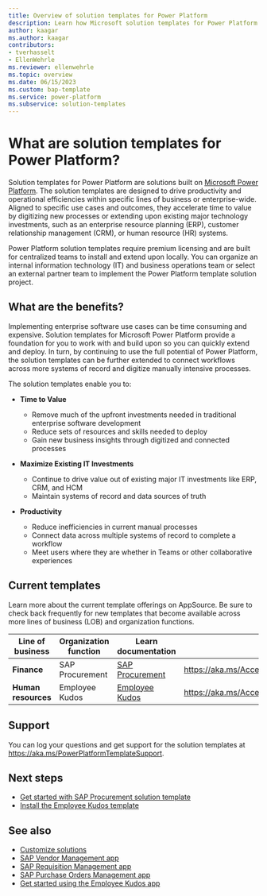```yaml
---
title: Overview of solution templates for Power Platform
description: Learn how Microsoft solution templates for Power Platform empower you to create solutions.
author: kaagar
ms.author: kaagar
contributors: 
- tverhasselt
- EllenWehrle
ms.reviewer: ellenwehrle
ms.topic: overview
ms.date: 06/15/2023
ms.custom: bap-template
ms.service: power-platform
ms.subservice: solution-templates
---
```


# What are solution templates for Power Platform?

Solution templates for Power Platform are solutions built on [Microsoft Power Platform](/power-platform/). The solution templates are designed to drive productivity and operational efficiencies within specific lines of business or enterprise-wide. Aligned to specific use cases and outcomes, they accelerate time to value by digitizing new processes or extending upon existing major technology investments, such as an enterprise resource planning (ERP), customer relationship management (CRM), or human resource (HR) systems.

Power Platform solution templates require premium licensing and are built for centralized teams to install and extend upon locally. You can organize an internal information technology (IT) and  business operations team or select an external partner team to implement the Power Platform template solution project.

## What are the benefits?

Implementing enterprise software use cases can be time consuming and expensive. Solution templates for Microsoft Power Platform provide a foundation for you to work with and build upon so you can quickly extend and deploy. In turn, by continuing to use the full potential of Power Platform, the solution templates can be further extended to connect workflows across more systems of record and digitize manually intensive processes.

The solution templates enable you to:

- **Time to Value**
  - Remove much of the upfront investments needed in traditional enterprise software development
  - Reduce sets of resources and skills needed to deploy
  - Gain new business insights through digitized and connected processes

- **Maximize Existing IT Investments**
  - Continue to drive value out of existing major IT investments like ERP, CRM, and HCM
  - Maintain systems of record and data sources of truth

- **Productivity**
  - Reduce inefficiencies in current manual processes
  - Connect data across multiple systems of record to complete a workflow
  - Meet users where they are whether in Teams or other collaborative experiences

## Current templates

Learn more about the current template offerings on AppSource. Be sure to check back frequently for new templates that become available across more lines of business (LOB) and organization functions.

| Line of business | Organization function | Learn documentation                                                                                                         |  Access                                     |
|------------------|-----------------------|-----------------------------------------------------------------------------------------------------------------------------|-----------------------------------------------|
| **Finance**          | SAP Procurement       | [SAP Procurement](finance/sap-procurement/overview.md) | <https://aka.ms/AccessSAPProcurementTemplate> |
| **Human resources**  | Employee Kudos        | [Employee Kudos](hr/employee-kudos/overview.md)        | <https://aka.ms/AccessEmployeeKudosTemplate>  |

## Support

You can log your questions and get support for the solution templates at <https://aka.ms/PowerPlatformTemplateSupport>.

## Next steps

- [Get started with SAP Procurement solution template](finance/sap-procurement/administer/get-started)
- [Install the Employee Kudos template](hr/employee-kudos/install)

## See also

- [Customize solutions](finance/sap-procurement/administer/customize-solutions)
- [SAP Vendor Management app](finance/sap-procurement/use/vendor-management)
- [SAP Requisition Management app](finance/sap-procurement/use/requisition-management)
- [SAP Purchase Orders Management app](finance/sap-procurement/use/purchase-order-management)
- [Get started using the Employee Kudos app](hr/employee-kudos/use)

